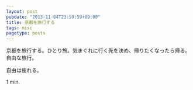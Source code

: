 ```yaml
---
layout: post
pubdate: "2013-11-04T23:59:59+09:00"
title: 京都を旅行する
tags: misc
pagetype: posts
---
```

京都を旅行する。ひとり旅。気まぐれに行く先を決め、帰りたくなったら帰る。自由な旅行。

自由は疲れる。

1 min.
